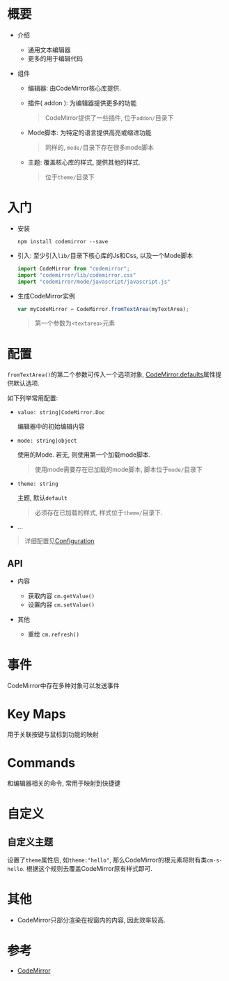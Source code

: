 # 概要

* 介绍

  * 通用文本编辑器
  * 更多的用于编辑代码

* 组件

  * 编辑器: 由CodeMirror核心库提供.

  * 插件( addon ): 为编辑器提供更多的功能

    > CodeMirror提供了一些插件, 位于`addon/`目录下

  * Mode脚本: 为特定的语言提供高亮或缩进功能

    > 同样的, `mode/`目录下存在很多mode脚本
  
  * 主题: 覆盖核心库的样式, 提供其他的样式.
  
    > 位于`theme/`目录下

# 入门

* 安装

  ```shell
  npm install codemirror --save
  ```

* 引入: 至少引入`lib/`目录下核心库的Js和Css, 以及一个Mode脚本

  ```javascript
  import CodeMirror from "codemirror";
  import "codemirror/lib/codemirror.css"
  import "codemirror/mode/javascript/javascript.js"
  ```

* 生成CodeMirror实例

  ```javascript
  var myCodeMirror = CodeMirror.fromTextArea(myTextArea);
  ```

  > 第一个参数为`<textarea>`元素

# 配置

`fromTextArea()`的第二个参数可传入一个选项对象,  [CodeMirror.defaults](https://codemirror.net/doc/manual.html#defaults)属性提供默认选项.

如下列举常用配置: 

* ` value: string|CodeMirror.Doc `

  编辑器中的初始编辑内容

* ` mode: string|object `

  使用的Mode. 若无, 则使用第一个加载mode脚本.

  > 使用mode需要存在已加载的mode脚本, 脚本位于`mode/`目录下

* ` theme: string `

  主题, 默认`default`

  > 必须存在已加载的样式, 样式位于`theme/`目录下.

* ...

> 详细配置见[Configuration](https://codemirror.net/doc/manual.html#config)

## API

* 内容

  * 获取内容 `cm.getValue()`
  * 设置内容 `cm.setValue()`

* 其他

  * 重绘 `cm.refresh()`

  

# 事件

CodeMirror中存在多种对象可以发送事件

# Key Maps

用于关联按键与鼠标到功能的映射

# Commands

和编辑器相关的命令, 常用于映射到快捷键

# 自定义

## 自定义主题

设置了`theme`属性后, 如`theme:"hello"`, 那么CodeMirror的根元素将附有类`cm-s-hello`. 根据这个规则去覆盖CodeMirror原有样式即可.

# 其他

* CodeMirror只部分渲染在视窗内的内容, 因此效率较高.

# 参考

* [CodeMirror](https://codemirror.net/)